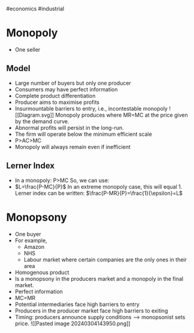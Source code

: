 #economics #industrial
# Monopoly
- One seller
## Model
- Large number of buyers but only one producer
- Consumers may have perfect information
- Complete product differentiation
- Producer aims to maximise profits
- Insurmountable barriers to entry, i.e., incontestable monopoly
![[Diagram.svg]]
Monopoly produces where MR=MC at the price given by the demand curve.
- Abnormal profits will persist in the long-run.
- The firm will operate below the minimum efficient scale
- P>AC>MC
- Monopoly will always remain even if inefficient
## Lerner Index
- In a monopoly: P>MC
So, we can use:
- $L=\frac{P-MC}{P}$
In an extreme monopoly case, this will equal 1.
Lerner index can be written:
$\frac{P-MR}{P}=\frac{1}{\epsilon}=L$

# Monopsony
- One buyer
- For example,
	- Amazon
	- NHS
	- Labour market where certain companies are the only ones in their area
- Homogenous product
- Is a monopsony in the producers market and a monopoly in the final market.
- Perfect information
- MC=MR
- Potential intermediaries face high barriers to entry
- Producers in the producer market face high barriers to exiting
- Timing: producers announce supply conditions --> monopsonist sets price.
![[Pasted image 20240304143950.png]]
